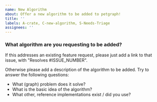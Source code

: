 ```yaml
---
name: New Algorithm
about: Offer a new algorithm to be added to petgraph!
title: ''
labels: A-crate, C-new-algorithm, S-Needs-Triage
assignees: ''
---
```


<!--
  -- Thanks for filing a `petgraph` issue!
  -- We require PR titles to follow the Conventional Commits specification,
  -- https://www.conventionalcommits.org/en/v1.0.0/. This helps us generate
  -- changelogs and follow semantic versioning.
  --
  -- Start the PR title with one of the following:
  --  * `feat:` for new features
  --  * `fix:` for bug fixes
  --  * `refactor:` for code refactors
  --  * `docs:` for documentation changes
  --  * `test:` for test changes
  --  * `perf:` for performance improvements
  --  * `revert:` for reverting changes
  --  * `ci:` for CI/CD changes
  --  * `chore:` for changes that don't fit in any of the above categories
  -- The last two categories will not be included in the changelog.
  --
  -- If your PR includes a breaking change, please add a `!` after the type
  -- and include a `BREAKING CHANGE:` line in the body of the PR describing
  -- the necessary changes for users to update their code.
  --
  -- Please also fill out the template below. We appreciate it :)
  -->

### What algorithm are you requesting to be added?

If this addresses an existing feature request, please just add a link to that issue, with "Resolves #ISSUE_NUMBER".

Otherwise please add a description of the algorithm to be added. Try to answer the following questions:

- What (graph) problem does it solve?
- What is the basic idea of the algorithm?
- What other, reference implementations exist / did you use?